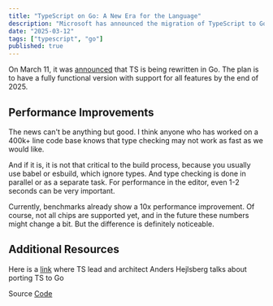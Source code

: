```yaml
---
title: "TypeScript on Go: A New Era for the Language"
description: "Microsoft has announced the migration of TypeScript to Go. Let's explore what this means for developers."
date: "2025-03-12"
tags: ["typescript", "go"]
published: true
---
```


On March 11, it was [announced](https://devblogs.microsoft.com/typescript/typescript-native-port/) that TS is being rewritten in Go. The plan is to have a fully functional version with support for all features by the end of 2025.

## Performance Improvements

The news can't be anything but good. I think anyone who has worked on a 400k+ line code base knows that type checking may not work as fast as we would like. 

And if it is, it is not that critical to the build process, because you usually use babel or esbuild, which ignore types. And type checking is done in parallel or as a separate task. For performance in the editor, even 1-2 seconds can be very important.  

Currently, benchmarks already show a 10x performance improvement. Of course, not all chips are supported yet, and in the future these numbers might change a bit. But the difference is definitely noticeable.

## Additional Resources

Here is a [link](https://www.youtube.com/watch?v=10qowKUW82U&ab_channel=MichiganTypeScript) where TS lead and architect Anders Hejlsberg talks about porting TS to Go

Source [Code](https://github.com/microsoft/typescript-go)